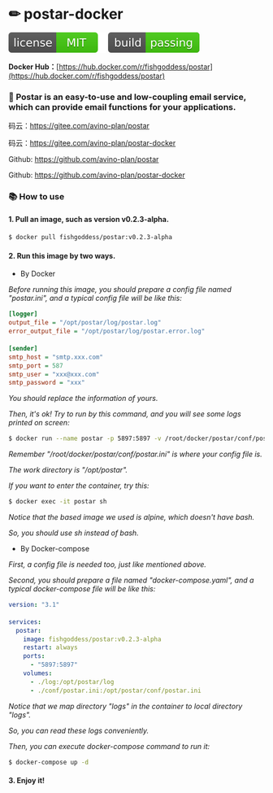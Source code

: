 # ✏ postar-docker

[![license](_icons/license.svg)](https://opensource.org/licenses/MIT)
[![build](_icons/build.svg)](_icons/build.svg)

**Docker Hub：**[https://hub.docker.com/r/fishgoddess/postar](https://hub.docker.com/r/fishgoddess/postar)

### 🔗 Postar is an easy-to-use and low-coupling email service, which can provide email functions for your applications.

码云：https://gitee.com/avino-plan/postar

码云：https://gitee.com/avino-plan/postar-docker

Github: https://github.com/avino-plan/postar

Github: https://github.com/avino-plan/postar-docker

### 📚 How to use

#### 1. Pull an image, such as version v0.2.3-alpha.

```bash
$ docker pull fishgoddess/postar:v0.2.3-alpha
```

#### 2. Run this image by two ways.

* By Docker

_Before running this image, you should prepare a config file named "postar.ini", and a typical config file will be like
this:_

```ini
[logger]
output_file = "/opt/postar/log/postar.log"
error_output_file = "/opt/postar/log/postar.error.log"

[sender]
smtp_host = "smtp.xxx.com"
smtp_port = 587
smtp_user = "xxx@xxx.com"
smtp_password = "xxx"
```

_You should replace the information of yours._

_Then, it's ok! Try to run by this command, and you will see some logs printed on screen:_

```bash
$ docker run --name postar -p 5897:5897 -v /root/docker/postar/conf/postar.ini:/opt/postar/conf/postar.ini fishgoddess/postar:v0.2.3-alpha
```

_Remember "/root/docker/postar/conf/postar.ini" is where your config file is._

_The work directory is "/opt/postar"._

_If you want to enter the container, try this:_

```bash
$ docker exec -it postar sh
```

_Notice that the based image we used is alpine, which doesn't have bash._

_So, you should use sh instead of bash._

* By Docker-compose

_First, a config file is needed too, just like mentioned above._

_Second, you should prepare a file named "docker-compose.yaml", and a typical docker-compose file will be like this:_

```yaml
version: "3.1"

services:
  postar:
    image: fishgoddess/postar:v0.2.3-alpha
    restart: always
    ports:
      - "5897:5897"
    volumes:
      - ./log:/opt/postar/log
      - ./conf/postar.ini:/opt/postar/conf/postar.ini
```

_Notice that we map directory "logs" in the container to local directory "logs"._

_So, you can read these logs conveniently._

_Then, you can execute docker-compose command to run it:_

```bash
$ docker-compose up -d
```

#### 3. Enjoy it!
